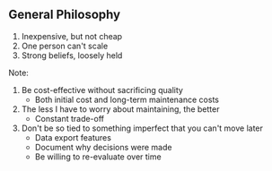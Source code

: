 ## General Philosophy

1. <!-- .element: class="fragment" --> Inexpensive, but not cheap
2. <!-- .element: class="fragment" --> One person can't scale
3. <!-- .element: class="fragment" --> Strong beliefs, loosely held

Note:

1. Be cost-effective without sacrificing quality
    - Both initial cost and long-term maintenance costs
2. The less I have to worry about maintaining, the better
    - Constant trade-off
3. Don't be so tied to something imperfect that you can't move later
    - Data export features
    - Document why decisions were made
    - Be willing to re-evaluate over time
